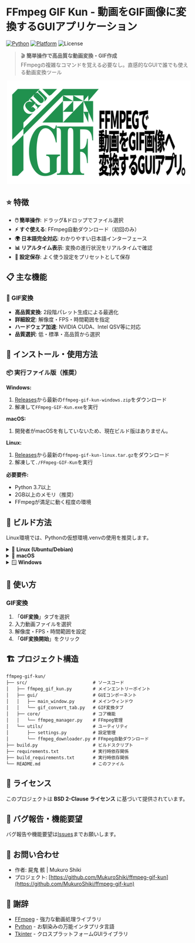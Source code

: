 # FFmpeg GIF Kun - 動画をGIF画像に変換するGUIアプリケーション

[![Python](https://img.shields.io/badge/Python-3.7%2B-blue.svg)](https://www.python.org/downloads/)
[![Platform](https://img.shields.io/badge/Platform-Windows%20%7C%20Linux-lightgrey.svg)](https://github.com/MukuroShiki/ffmpeg-gui-kun)
![License](https://img.shields.io/github/license/MukuroShiki/ffmpeg-gif-kun)

> 🎬 **簡単操作で高品質な動画変換・GIF作成**  
> FFmpegの複雑なコマンドを覚える必要なし。直感的なGUIで誰でも使える動画変換ツール

<div align="center"><img src="https://github.com/MukuroShiki/ffmpeg-gif-kun/blob/c91fdd30d38c13b30a3b0cc8bed693aef3b859d2/.brand/readme_top.png" alt="READMEトップ画像" width="500" /></div>

## ⭐ 特徴

- **🖱️ 簡単操作**: ドラッグ&ドロップでファイル選択
- **⚡ すぐ使える**: FFmpeg自動ダウンロード（初回のみ）
- **🌍 日本語完全対応**: わかりやすい日本語インターフェース
- **📊 リアルタイム表示**: 変換の進行状況をリアルタイムで確認
- **💾 設定保存**: よく使う設定をプリセットとして保存

## 📋 主な機能

### 🎨 GIF変換
- **高品質変換**: 2段階パレット生成による最適化
- **詳細設定**: 解像度・FPS・時間範囲を指定
- **ハードウェア加速**: NVIDIA CUDA、Intel QSV等に対応
- **品質選択**: 低・標準・高品質から選択

## 🚀 インストール・使用方法

### 📦 実行ファイル版（推奨）

**Windows:**
1. [Releases](https://github.com/MukuroShiki/ffmpeg-gui-kun/releases)から最新の`ffmpeg-gif-kun-windows.zip`をダウンロード
2. 解凍して`FFmpeg-GIF-Kun.exe`を実行

**macOS:**
1. 開発者がmacOSを有していないため、現在ビルド版はありません。

**Linux:**
1. [Releases](https://github.com/MukuroShiki/ffmpeg-gui-kun/releases)から最新の`ffmpeg-gif-kun-linux.tar.gz`をダウンロード
2. 解凍して`./FFmpeg-GIF-Kun`を実行

**必要要件:**
- Python 3.7以上
- 2GB以上のメモリ（推奨）
- FFmpegが満足に動く程度の環境

## 🔧 ビルド方法

Linux環境では、Pythonの仮想環境.venvの使用を推奨します。

<details>
<summary>🐧 <strong>Linux (Ubuntu/Debian)</strong></summary>

```bash
# システム依存関係
sudo apt update
sudo apt install -y python3 python3-pip python3-venv python3-tk
sudo apt install -y build-essential pkg-config libffi-dev

# ビルド
python3 -m venv venv
source venv/bin/activate
pip install -r requirements.txt
pip install -r build_requirements.txt
python build.py
```
</details>

<details>
<summary>🍎 <strong>macOS</strong></summary>

```bash
# Homebrewでの依存関係インストール
brew install python3 python-tk

# ビルド
python3 -m venv venv
source venv/bin/activate
pip install -r requirements.txt
pip install -r build_requirements.txt
python build.py
```
</details>

<details>
<summary>🪟 <strong>Windows</strong></summary>

```powershell
# 仮想環境作成
python -m venv venv
venv\Scripts\activate

# 依存関係インストール
pip install -r requirements.txt
pip install -r build_requirements.txt

# ビルド
python build.py
```
</details>

## 📖 使い方

### GIF変換
1. 「**GIF変換**」タブを選択
2. 入力動画ファイルを選択
3. 解像度・FPS・時間範囲を設定
4. 「**GIF変換開始**」をクリック

## 🏗️ プロジェクト構造

```
ffmpeg-gif-kun/
├── src/                         # ソースコード
│   ├── ffmpeg_gif_kun.py        # メインエントリーポイント
│   ├── gui/                     # GUIコンポーネント
│   │   ├── main_window.py       # メインウィンドウ
│   │   └── gif_convert_tab.py   # GIF変換タブ
│   ├── core/                    # コア機能
│   │   └── ffmpeg_manager.py    # FFmpeg管理
│   └── utils/                   # ユーティリティ
│       ├── settings.py          # 設定管理
│       └── ffmpeg_downloader.py # FFmpeg自動ダウンロード
├── build.py                     # ビルドスクリプト
├── requirements.txt             # 実行時依存関係
├── build_requirements.txt       # 実行時依存関係
└── README.md                    # このファイル
```

## 📝 ライセンス

このプロジェクトは **BSD 2-Clause ライセンス** に基づいて提供されています。

## 🐛 バグ報告・機能要望

バグ報告や機能要望は[Issues](https://github.com/MukuroShiki/ffmpeg-gif-kun/issues)までお願いします。

## 📧 お問い合わせ

- 作者: 屍鬼 骸 | Mukuro Shiki
- プロジェクト: [https://github.com/MukuroShiki/ffmpeg-gif-kun](https://github.com/MukuroShiki/ffmpeg-gif-kun)

## 🙏 謝辞

- [FFmpeg](https://ffmpeg.org/) - 強力な動画処理ライブラリ
- [Python](https://www.python.org/) - お馴染みの万能インタプリタ言語
- [Tkinter](https://docs.python.org/3/library/tkinter.html) - クロスプラットフォームGUIライブラリ
